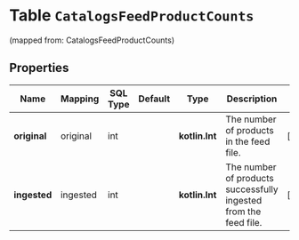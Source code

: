 
# Table `CatalogsFeedProductCounts`
(mapped from: CatalogsFeedProductCounts)

## Properties
Name | Mapping | SQL Type | Default | Type | Description | Notes
---- | ------- | -------- | ------- | ---- | ----------- | -----
**original** | original | int |  | **kotlin.Int** | The number of products in the feed file. |  [optional]
**ingested** | ingested | int |  | **kotlin.Int** | The number of products successfully ingested from the feed file. |  [optional]




